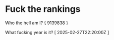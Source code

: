 # Fuck the rankings

Who the hell am I?
{ 9139838 }

What fucking year is it?
[ 2025-02-27T22:20:00Z ]
